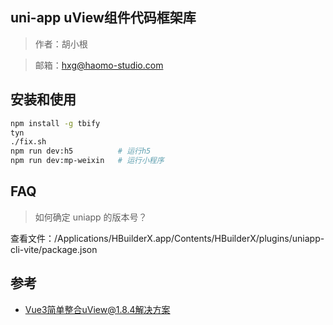 ## uni-app uView组件代码框架库

> 作者：胡小根

> 邮箱：hxg@haomo-studio.com

## 安装和使用

```bash
npm install -g tbify
tyn
./fix.sh
npm run dev:h5          # 运行h5
npm run dev:mp-weixin   # 运行小程序
```

## FAQ

> 如何确定 uniapp 的版本号？

查看文件：/Applications/HBuilderX.app/Contents/HBuilderX/plugins/uniapp-cli-vite/package.json

## 参考

* [Vue3简单整合uView@1.8.4解决方案](https://blog.csdn.net/weixin_43272781/article/details/116867437)
